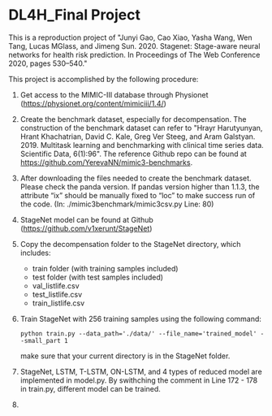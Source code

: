 # DL4H_Final Project

This is a reproduction project of  "Junyi Gao, Cao Xiao, Yasha Wang, Wen Tang, Lucas MGlass, and Jimeng Sun. 2020. Stagenet: Stage-aware
neural networks for health risk prediction. In Proceedings of The Web Conference 2020, pages 530–540."

This project is accomplished by the following procedure:

1. Get access to the MIMIC-III database through Physionet (https://physionet.org/content/mimiciii/1.4/)
2. Create the benchmark dataset, especially for decompensation. The construction of the benchmark dataset can refer to "Hrayr Harutyunyan, Hrant Khachatrian, David C. Kale, Greg Ver Steeg, and Aram Galstyan. 2019. Multitask learning and benchmarking with clinical time series data. Scientific Data, 6(1):96". The reference Github repo can be found at https://github.com/YerevaNN/mimic3-benchmarks.
3. After downloading the files needed to create the benchmark dataset. Please check the panda version. If pandas version higher than 1.1.3, the attribute “ix” should be manually fixed to “loc” to make success run of the code. (In: ./mimic3benchmark/mimic3csv.py Line: 80)
4. StageNet model can be found at Github (https://github.com/v1xerunt/StageNet)
5. Copy the decompensation folder to the StageNet directory, which includes:
   - train folder (with training samples included)
   - test folder (with test samples included)
   - val_listlife.csv
   - test_listlife.csv
   - train_listlife.csv
6. Train StageNet with 256 training samples using the following command:
   ```
   python train.py --data_path='./data/' --file_name='trained_model' --small_part 1
   ```
   make sure that your current directory is in the StageNet folder.
7. StageNet, LSTM, T-LSTM, ON-LSTM, and 4 types of reduced model are implemented in model.py. By swithching the comment in Line 172 - 178 in train.py, different model can be trained. 

8. 
